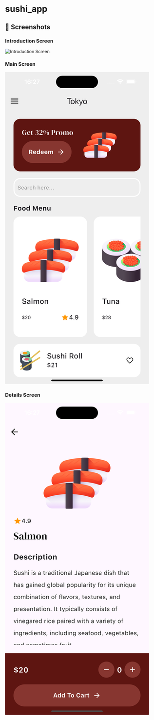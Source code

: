 # sushi_app

## 📸 Screenshots

### Introduction Screen
![Introduction Screen](screenshoots/intorduction_screen.png)

### Main Screen
![Main Screen](screenshoots/main_screen.png)

### Details Screen
![Details Screen](screenshoots/details_screen.png)
